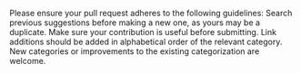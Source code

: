 Please ensure your pull request adheres to the following guidelines:
Search previous suggestions before making a new one, as yours may be a duplicate.
Make sure your contribution is useful before submitting.
Link additions should be added in alphabetical order of the relevant category.
New categories or improvements to the existing categorization are welcome.